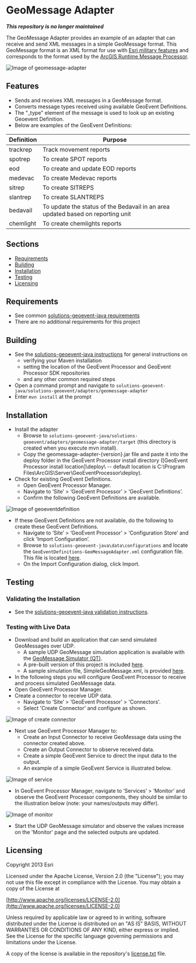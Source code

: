 # GeoMessage Adapter

___This repository is no longer maintained___

The GeoMessage Adapter provides an example of an adapter that can receive and send XML messages in a simple GeoMessage format.  This GeoMessage format is an XML format for use with [Esri military features](http://resources.arcgis.com/en/help/main/10.2/index.html#//000n0000000p000000)
 and corresponds to the format used by the [ArcGIS Runtime Message Processor](https://developers.arcgis.com/en/java/api-reference/com/esri/core/symbol/advanced/MessageProcessor.html).

![Image of geomessage-adapter](ScreenShot.png)

## Features

* Sends and receives XML messages in a GeoMessage format.
* Converts message types received using available GeoEvent Definitions.
* The "_type" element of the message is used to look up an existing Geoevent Definition.
* Below are examples of the GeoEvent Definitions:

Definition | Purpose 
--- | ---
trackrep | Track movement reports
spotrep | To create SPOT reports
eod | To create and update EOD reports
medevac | To create Medevac reports
sitrep | To create SITREPS
slantrep | To create SLANTREPS
bedavail | To update the status of the Bedavail in an area updated based on reporting unit
chemlight | To create chemlights reports


## Sections

* [Requirements](#requirements)
* [Building](#building)
* [Installation](#installation)
* [Testing](#testing)
* [Licensing](#licensing)

## Requirements

* See common [solutions-geoevent-java requirements](../../../README.md#requirements)
* There are no additional requirements for this project

## Building 

* See the [solutions-geoevent-java instructions](../../../README.md#instructions) for general instructions on 
    * verifying your Maven installation
    * setting the location of the GeoEvent Processor and GeoEvent Processor SDK repositories
    * and any other common required steps
 * Open a command prompt and navigate to `solutions-geoevent-java/solutions-geoevent/adapters/geomessage-adapter`
* Enter `mvn install` at the prompt

## Installation

* Install the adapter
    * Browse to `solutions-geoevent-java/solutions-geoevent/adapters/geomessage-adapter/target` (this directory is created when you execute mvn install).
    * Copy the geomessage-adapter-{version}.jar file and paste it into the deploy folder in the GeoEvent Processor install directory ([GeoEvent Processor install location]\deploy\ -- default location is C:\Program Files\ArcGIS\Server\GeoEventProcessor\deploy).
* Check for existing GeoEvent Definitions.
    *  Open GeoEvent Processor Manager.
    *  Navigate to ‘Site’ > ‘GeoEvent Processor’ > ‘GeoEvent Definitions’.
    *  Confirm the following GeoEvent Definitions are available.

![Image of geoeventdefinition](doc/geoeventdefinitions.png)

* If these GeoEvent Definitions are not available, do the following to create these GeoEvent Definitions.
    *  Navigate to ‘Site’ > ‘GeoEvent Processor’ > ‘Configuration Store’ and click ‘Import Configuration’.
    *  Browse to `solutions-geoevent-java\data\configurations` and locate the `GeoEventDefinitions-GeoMessageAdapter.xml` configuration file. This file is located [here](../../../data/configurations/GeoEventDefinitions-GeoMessageAdapter.xml).
    *  On the Import Configuration dialog, click Import.

## Testing

### Validating the Installation
 
* See the [solutions-geoevent-java validation instructions](../../../README.md#validating-install).

### Testing with Live Data

* Download and build an application that can send simulated GeoMessages over UDP.
    * A sample UDP GeoMessage simulation application is available with the [GeoMessage Simulator (QT)](https://github.com/Esri/geomessage-simulator-qt).
    * A pre-built version of this project is included [here](../../../data/utilities/UDPGeoMessageSimulator).
    * A sample simulation file, SimpleGeoMessage.xml, is provided [here](../../../data/simulation_files).
* In the following steps you will configure GeoEvent Processor to receive and process simulated GeoMessage data.
* Open GeoEvent Processor Manager.
* Create a connector to receive UDP data.
    * Navigate to ‘Site’ > ‘GeoEvent Processor’ > 'Connectors'.
    * Select 'Create Connector' and configure as shown.

![Image of create connector](doc/create-connector.png)

* Next use GeoEvent Processor Manager to:
    * Create an Input Connector to receive GeoMessage data using the connector created above. 
    * Create an Output Connector to observe received data.
    * Create a simple GeoEvent Service to direct the input data to the output.
    * An example of a simple GeoEvent Service is illustrated below. 

![Image of service](doc/service.png)

* In GeoEvent Processor Manager, navigate to ‘Services’ > ‘Monitor’ and observe the GeoEvent Processor components, they should be similar to the illustration below (note: your names/outputs may differ).

![Image of monitor](doc/monitor.png)

* Start the UDP GeoMessage simulator and observe the values increase on the 'Monitor' page and the selected outputs are updated.

## Licensing

Copyright 2013 Esri

Licensed under the Apache License, Version 2.0 (the "License");
you may not use this file except in compliance with the License.
You may obtain a copy of the License at

   [http://www.apache.org/licenses/LICENSE-2.0](http://www.apache.org/licenses/LICENSE-2.0)

Unless required by applicable law or agreed to in writing, software
distributed under the License is distributed on an "AS IS" BASIS,
WITHOUT WARRANTIES OR CONDITIONS OF ANY KIND, either express or implied.
See the License for the specific language governing permissions and
limitations under the License.

A copy of the license is available in the repository's
[license.txt](../../../license.txt) file.


